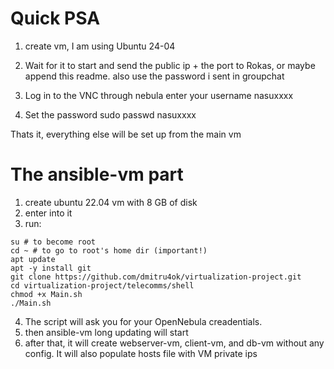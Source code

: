 # Quick PSA 
1. create vm, I am using Ubuntu 24-04

2. Wait for it to start and send the public ip + the port to Rokas, or maybe append this readme. also use the password i sent in groupchat

3. Log in to the VNC through nebula enter your username nasuxxxx

4. Set the password
   sudo passwd nasuxxxx

Thats it, everything else will be set up from the main vm
	 
# The ansible-vm part
1. create ubuntu 22.04 vm with 8 GB of disk
2. enter into it
3. run: 
```
su # to become root
cd ~ # to go to root's home dir (important!)
apt update
apt -y install git
git clone https://github.com/dmitru4ok/virtualization-project.git
cd virtualization-project/telecomms/shell
chmod +x Main.sh
./Main.sh
```
4. The script will ask you for your OpenNebula creadentials.
5. then ansible-vm long updating will start
6. after that, it will create webserver-vm, client-vm, and db-vm without any config. It will also populate hosts file with VM private ips
